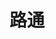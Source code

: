 ---
# Display name
title: 路通
tags: [mm, mm_prof]

# Name pronunciation (optional)
name_pronunciation: 

# Full name (for SEO)
# first_name: Shiung Wu
# last_name: Chien

# Status emoji
# status:
#   icon: ☕️

# Is this the primary user of the site?
superuser: true

# Highlight the author in author lists? (true/false)
highlight_name: true

# If the homepage is not available, leave the field below empty
#  otherwise, provide url like '/authors/alice/' or 'https://www.example.com'
homepage: https://cs.nju.edu.cn/lutong/

# Role/position/tagline
role: <a href='https://www.nju.edu.cn'>南京大学</a>

# Organizations/Affiliations to display in Biography blox
organizations:
  - name: 计算机学院
    url: https://cs.nju.edu.cn

# Social network links
# Need to use another icon? Simply download the SVG icon to your `assets/media/icons/` folder.
profiles:
  - icon: at-symbol
    url: 'mailto:lutong@nju.edu.cn'
    label: E-mail Me
  # - icon: brands/x
  #   url: https://twitter.com/GetResearchDev
  # - icon: brands/instagram
  #   url: https://www.instagram.com/
  # - icon: brands/github
  #   url: https://github.com/gcushen
  # - icon: brands/linkedin
  #   url: https://www.linkedin.com/
  # - icon: academicons/google-scholar
  #   url: https://scholar.google.com/
  # - icon: academicons/orcid
  #   url: https://orcid.org/
---